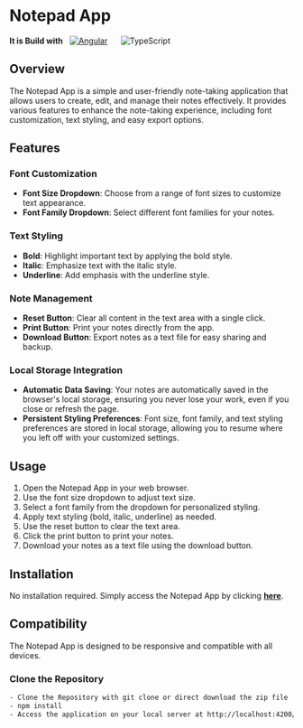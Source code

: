 # Notepad App

**It is Build with** &nbsp;
[![Angular](https://img.shields.io/badge/-Angular-red?style=flat&logo=angular&logoColor=white)](https://angular.io/) &nbsp;&nbsp;&nbsp;&nbsp;
![TypeScript](https://img.shields.io/badge/-TypeScript-blue?style=flat&logo=typescript&logoColor=white)

## Overview
The Notepad App is a simple and user-friendly note-taking application that allows users to create, edit, and manage their notes effectively. It provides various features to enhance the note-taking experience, including font customization, text styling, and easy export options.

## Features
### Font Customization
- **Font Size Dropdown**: Choose from a range of font sizes to customize text appearance.
- **Font Family Dropdown**: Select different font families for your notes.

### Text Styling
- **Bold**: Highlight important text by applying the bold style.
- **Italic**: Emphasize text with the italic style.
- **Underline**: Add emphasis with the underline style.

### Note Management
- **Reset Button**: Clear all content in the text area with a single click.
- **Print Button**: Print your notes directly from the app.
- **Download Button**: Export notes as a text file for easy sharing and backup.

### Local Storage Integration
- **Automatic Data Saving**: Your notes are automatically saved in the browser's local storage, ensuring you never lose your work, even if you close or refresh the page.
- **Persistent Styling Preferences**: Font size, font family, and text styling preferences are stored in local storage, allowing you to resume where you left off with your customized settings.

## Usage
1. Open the Notepad App in your web browser.
2. Use the font size dropdown to adjust text size.
3. Select a font family from the dropdown for personalized styling.
4. Apply text styling (bold, italic, underline) as needed.
5. Use the reset button to clear the text area.
6. Click the print button to print your notes.
7. Download your notes as a text file using the download button.

## Installation
No installation required. Simply access the Notepad App by clicking [**here**](https://kartik-notepad.netlify.app/).

## Compatibility
The Notepad App is designed to be responsive and compatible with all devices.

### Clone the Repository

```bash
- Clone the Repository with git clone or direct download the zip file
- npm install
- Access the application on your local server at http://localhost:4200/
